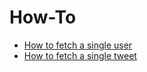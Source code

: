 # How-To

- [How to fetch a single user](/how-to/fetch-single-user)
- [How to fetch a single tweet](/how-to/fetch-single-tweet)
